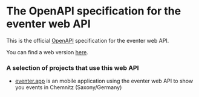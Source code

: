 # The OpenAPI specification for the eventer web API

This is the official [OpenAPI](https://spec.openapis.org/oas/v3.0.2) specification for the eventer web API.

You can find a web version [here](https://apidoc.eventer.app/).

### A selection of projects that use this web API
- [eventer.app](https://eventer.app) is an mobile application using the eventer web API to show you events in Chemnitz (Saxony/Germany)
